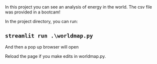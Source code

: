 In this project you can see an analysis of energy in the world. The csv file was provided in a bootcam!

In the project directory, you can run:

## **`streamlit run .\worldmap.py`**

And then a pop up browser will open

Reload the page if you make edits in worldmap.py.
